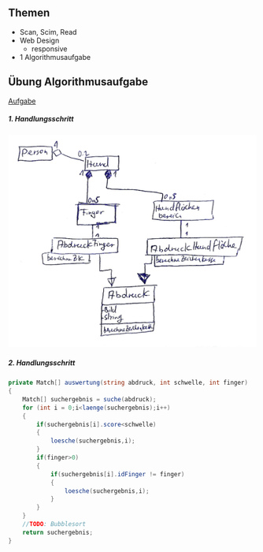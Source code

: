 ## Themen
- Scan, Scim, Read
- Web Design
    - responsive
- 1 Algorithmusaufgabe

## Übung Algorithmusaufgabe
[Aufgabe](./Material/20180314_Fingerabdruck.pdf)  
##### 1. Handlungsschritt
![](./Material/20180314_FingerAbdruckAufgabe.jpg)
##### 2. Handlungsschritt
```csharp
private Match[] auswertung(string abdruck, int schwelle, int finger)
{
    Match[] suchergebnis = suche(abdruck);
    for (int i = 0;i<laenge(suchergebnis);i++)
    {
        if(suchergebnis[i].score<schwelle)
        {
            loesche(suchergebnis,i);
        }
        if(finger>0)
        {
            if(suchergebnis[i].idFinger != finger)
            {
                loesche(suchergebnis,i);
            }
        }
    }
    //TODO: Bubblesort
    return suchergebnis;
}

```
